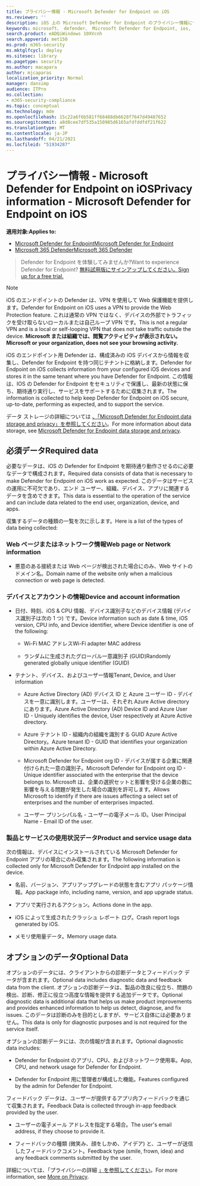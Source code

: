 ```yaml
---
title: プライバシー情報 - Microsoft Defender for Endpoint on iOS
ms.reviewer: ''
description: iOS 上の Microsoft Defender for Endpoint のプライバシー情報について説明します。
keywords: microsoft、 defender、 Microsoft Defender for Endpoint, ios, policy, overview
search.product: eADQiWindows 10XVcnh
search.appverid: met150
ms.prod: m365-security
ms.mktglfcycl: deploy
ms.sitesec: library
ms.pagetype: security
ms.author: macapara
author: mjcaparas
localization_priority: Normal
manager: dansimp
audience: ITPro
ms.collection:
- m365-security-compliance
ms.topic: conceptual
ms.technology: mde
ms.openlocfilehash: 15c22a6f6b581ff68488db6628f7647d49487652
ms.sourcegitcommit: a8d8cee7df535a150985d6165afdfddfdf21f622
ms.translationtype: MT
ms.contentlocale: ja-JP
ms.lasthandoff: 04/21/2021
ms.locfileid: "51934287"
---
```

# <a name="privacy-information---microsoft-defender-for-endpoint-on-ios"></a><span data-ttu-id="1ca51-104">プライバシー情報 - Microsoft Defender for Endpoint on iOS</span><span class="sxs-lookup"><span data-stu-id="1ca51-104">Privacy information - Microsoft Defender for Endpoint on iOS</span></span>

<span data-ttu-id="1ca51-105">**適用対象:**</span><span class="sxs-lookup"><span data-stu-id="1ca51-105">**Applies to:**</span></span>
- [<span data-ttu-id="1ca51-106">Microsoft Defender for Endpoint</span><span class="sxs-lookup"><span data-stu-id="1ca51-106">Microsoft Defender for Endpoint</span></span>](https://go.microsoft.com/fwlink/p/?linkid=2154037)
- [<span data-ttu-id="1ca51-107">Microsoft 365 Defender</span><span class="sxs-lookup"><span data-stu-id="1ca51-107">Microsoft 365 Defender</span></span>](https://go.microsoft.com/fwlink/?linkid=2118804)

> <span data-ttu-id="1ca51-108">Defender for Endpoint を体験してみませんか?</span><span class="sxs-lookup"><span data-stu-id="1ca51-108">Want to experience Defender for Endpoint?</span></span> [<span data-ttu-id="1ca51-109">無料試用版にサインアップしてください。</span><span class="sxs-lookup"><span data-stu-id="1ca51-109">Sign up for a free trial.</span></span>](https://www.microsoft.com/microsoft-365/windows/microsoft-defender-atp?ocid=docs-wdatp-investigateip-abovefoldlink)

> [!NOTE]
> <span data-ttu-id="1ca51-110">iOS のエンドポイントの Defender は、VPN を使用して Web 保護機能を提供します。</span><span class="sxs-lookup"><span data-stu-id="1ca51-110">Defender for Endpoint on iOS uses a VPN to provide the Web Protection feature.</span></span> <span data-ttu-id="1ca51-111">これは通常の VPN ではなく、デバイスの外部でトラフィックを受け取らないローカルまたは自己ループ VPN です。</span><span class="sxs-lookup"><span data-stu-id="1ca51-111">This is not a regular VPN and is a local or self-looping VPN that does not take traffic outside the device.</span></span> <span data-ttu-id="1ca51-112">**Microsoft または組織では、閲覧アクティビティが表示されない。**</span><span class="sxs-lookup"><span data-stu-id="1ca51-112">**Microsoft or your organization, does not see your browsing activity.**</span></span>

<span data-ttu-id="1ca51-113">iOS のエンドポイント用 Defender は、構成済みの iOS デバイスから情報を収集し、Defender for Endpoint を持つ同じテナントに格納します。</span><span class="sxs-lookup"><span data-stu-id="1ca51-113">Defender for Endpoint on iOS collects information from your configured iOS devices and stores it in the same tenant where you have Defender for Endpoint.</span></span> <span data-ttu-id="1ca51-114">この情報は、IOS の Defender for Endpoint をセキュリティで保護し、最新の状態に保ち、期待通り実行し、サービスをサポートするために収集されます。</span><span class="sxs-lookup"><span data-stu-id="1ca51-114">The information is collected to help keep Defender for Endpoint on iOS secure, up-to-date, performing as expected, and to support the service.</span></span>

<span data-ttu-id="1ca51-115">データ ストレージの詳細については [、「Microsoft Defender for Endpoint data storage and privacy」を参照してください](data-storage-privacy.md)。</span><span class="sxs-lookup"><span data-stu-id="1ca51-115">For more information about data storage, see [Microsoft Defender for Endpoint data storage and privacy](data-storage-privacy.md).</span></span>

## <a name="required-data"></a><span data-ttu-id="1ca51-116">必須データ</span><span class="sxs-lookup"><span data-stu-id="1ca51-116">Required data</span></span> 

<span data-ttu-id="1ca51-117">必要なデータは、iOS の Defender for Endpoint を期待通り動作させるのに必要なデータで構成されます。</span><span class="sxs-lookup"><span data-stu-id="1ca51-117">Required data consists of data that is necessary to make Defender for Endpoint on iOS work as expected.</span></span> <span data-ttu-id="1ca51-118">このデータはサービスの運用に不可欠であり、エンド ユーザー、組織、デバイス、アプリに関連するデータを含めできます。</span><span class="sxs-lookup"><span data-stu-id="1ca51-118">This data is essential to the operation of the service and can include data related to the end user, organization, device, and apps.</span></span> 

<span data-ttu-id="1ca51-119">収集するデータの種類の一覧を次に示します。</span><span class="sxs-lookup"><span data-stu-id="1ca51-119">Here is a list of the types of data being collected:</span></span> 

### <a name="web-page-or-network-information"></a><span data-ttu-id="1ca51-120">Web ページまたはネットワーク情報</span><span class="sxs-lookup"><span data-stu-id="1ca51-120">Web page or Network information</span></span> 

- <span data-ttu-id="1ca51-121">悪意のある接続または Web ページが検出された場合にのみ、Web サイトのドメイン名。</span><span class="sxs-lookup"><span data-stu-id="1ca51-121">Domain name of the website only when a malicious connection or web page is detected.</span></span> 

### <a name="device-and-account-information"></a><span data-ttu-id="1ca51-122">デバイスとアカウントの情報</span><span class="sxs-lookup"><span data-stu-id="1ca51-122">Device and account information</span></span> 

- <span data-ttu-id="1ca51-123">日付、時刻、iOS & CPU 情報、デバイス識別子などのデバイス情報 (デバイス識別子は次の 1 つ) です。</span><span class="sxs-lookup"><span data-stu-id="1ca51-123">Device information such as date & time, iOS version, CPU info, and Device identifier, where Device identifier is one of the following:</span></span> 

    - <span data-ttu-id="1ca51-124">Wi-Fi MAC アドレス</span><span class="sxs-lookup"><span data-stu-id="1ca51-124">Wi-Fi adapter MAC address</span></span> 

    - <span data-ttu-id="1ca51-125">ランダムに生成されたグローバル一意識別子 (GUID)</span><span class="sxs-lookup"><span data-stu-id="1ca51-125">Randomly generated globally unique identifier (GUID)</span></span> 

- <span data-ttu-id="1ca51-126">テナント、デバイス、およびユーザー情報</span><span class="sxs-lookup"><span data-stu-id="1ca51-126">Tenant, Device, and User information</span></span> 

    - <span data-ttu-id="1ca51-127">Azure Active Directory (AD) デバイス ID と Azure ユーザー ID - デバイスを一意に識別します。ユーザーは、それぞれ Azure Active directory にあります。</span><span class="sxs-lookup"><span data-stu-id="1ca51-127">Azure Active Directory (AD) Device ID and Azure User ID - Uniquely identifies the device, User respectively at Azure Active directory.</span></span> 

    - <span data-ttu-id="1ca51-128">Azure テナント ID - 組織内の組織を識別する GUID Azure Active Directory。</span><span class="sxs-lookup"><span data-stu-id="1ca51-128">Azure tenant ID - GUID that identifies your organization within Azure Active Directory.</span></span> 

    - <span data-ttu-id="1ca51-129">Microsoft Defender for Endpoint org ID - デバイスが属する企業に関連付けられた一意の識別子。</span><span class="sxs-lookup"><span data-stu-id="1ca51-129">Microsoft Defender for Endpoint org ID - Unique identifier associated with the enterprise that the device belongs to.</span></span> <span data-ttu-id="1ca51-130">Microsoft は、企業の選択セットと影響を受ける企業の数に影響を与える問題が発生した場合の識別を許可します。</span><span class="sxs-lookup"><span data-stu-id="1ca51-130">Allows Microsoft to identify if there are issues affecting a select set of enterprises and the number of enterprises impacted.</span></span> 

    - <span data-ttu-id="1ca51-131">ユーザー プリンシパル名 - ユーザーの電子メール ID。</span><span class="sxs-lookup"><span data-stu-id="1ca51-131">User Principal Name - Email ID of the user.</span></span> 

### <a name="product-and-service-usage-data"></a><span data-ttu-id="1ca51-132">製品とサービスの使用状況データ</span><span class="sxs-lookup"><span data-stu-id="1ca51-132">Product and service usage data</span></span> 

<span data-ttu-id="1ca51-133">次の情報は、デバイスにインストールされている Microsoft Defender for Endpoint アプリの場合にのみ収集されます。</span><span class="sxs-lookup"><span data-stu-id="1ca51-133">The following information is collected only for Microsoft Defender for Endpoint app installed on the device.</span></span> 

- <span data-ttu-id="1ca51-134">名前、バージョン、アプリアップグレードの状態を含むアプリ パッケージ情報。</span><span class="sxs-lookup"><span data-stu-id="1ca51-134">App package info, including name, version, and app upgrade status.</span></span> 

- <span data-ttu-id="1ca51-135">アプリで実行されるアクション。</span><span class="sxs-lookup"><span data-stu-id="1ca51-135">Actions done in the app.</span></span> 

- <span data-ttu-id="1ca51-136">iOS によって生成されたクラッシュ レポート ログ。</span><span class="sxs-lookup"><span data-stu-id="1ca51-136">Crash report logs generated by iOS.</span></span> 

- <span data-ttu-id="1ca51-137">メモリ使用量データ。</span><span class="sxs-lookup"><span data-stu-id="1ca51-137">Memory usage data.</span></span> 

## <a name="optional-data"></a><span data-ttu-id="1ca51-138">オプションのデータ</span><span class="sxs-lookup"><span data-stu-id="1ca51-138">Optional Data</span></span> 

<span data-ttu-id="1ca51-139">オプションのデータには、クライアントからの診断データとフィードバック データが含まれます。</span><span class="sxs-lookup"><span data-stu-id="1ca51-139">Optional data includes diagnostic data and feedback data from the client.</span></span> <span data-ttu-id="1ca51-140">オプションの診断データは、製品の改良に役立ち、問題の検出、診断、修正に役立つ高度な情報を提供する追加データです。</span><span class="sxs-lookup"><span data-stu-id="1ca51-140">Optional diagnostic data is additional data that helps us make product improvements and provides enhanced information to help us detect, diagnose, and fix issues.</span></span> <span data-ttu-id="1ca51-141">このデータは診断のみを目的としますが、サービス自体には必要ありません。</span><span class="sxs-lookup"><span data-stu-id="1ca51-141">This data is only for diagnostic purposes and is not required for the service itself.</span></span> 

<span data-ttu-id="1ca51-142">オプションの診断データには、次の情報が含まれます。</span><span class="sxs-lookup"><span data-stu-id="1ca51-142">Optional diagnostic data includes:</span></span> 

- <span data-ttu-id="1ca51-143">Defender for Endpoint のアプリ、CPU、およびネットワーク使用率。</span><span class="sxs-lookup"><span data-stu-id="1ca51-143">App, CPU, and network usage for Defender for Endpoint.</span></span> 

- <span data-ttu-id="1ca51-144">Defender for Endpoint 用に管理者が構成した機能。</span><span class="sxs-lookup"><span data-stu-id="1ca51-144">Features configured by the admin for Defender for Endpoint.</span></span> 

<span data-ttu-id="1ca51-145">フィードバック データは、ユーザーが提供するアプリ内フィードバックを通じて収集されます。</span><span class="sxs-lookup"><span data-stu-id="1ca51-145">Feedback Data is collected through in-app feedback provided by the user.</span></span> 

- <span data-ttu-id="1ca51-146">ユーザーの電子メール アドレスを指定する場合。</span><span class="sxs-lookup"><span data-stu-id="1ca51-146">The user's email address, if they choose to provide it.</span></span>

- <span data-ttu-id="1ca51-147">フィードバックの種類 (微笑み、顔をしかめ、アイデア) と、ユーザーが送信したフィードバックコメント。</span><span class="sxs-lookup"><span data-stu-id="1ca51-147">Feedback type (smile, frown, idea) and any feedback comments submitted by the user.</span></span> 

<span data-ttu-id="1ca51-148">詳細については、「プライバシーの詳細 [」を参照してください](https://aka.ms/mdatpiosprivacystatement)。</span><span class="sxs-lookup"><span data-stu-id="1ca51-148">For more information, see [More on Privacy](https://aka.ms/mdatpiosprivacystatement).</span></span>


